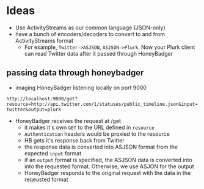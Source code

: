 # Ideas #

- Use ActivityStreams as our common language (JSON-only)
- have a bunch of encoders/decoders to convert to and from ActivityStreams format
    - For example, `Twitter->ASJSON`, `ASJSON->Plurk`. Now your Plurk client can read Twitter data after it passed through HoneyBadger

## passing data through honeybadger ##

- imaging HoneyBadger listening locally on port 9000

`http://localhost:9000/get?resource=http://api.twitter.com/1/statuses/public_timeline.json&input=twitter&output=plurk`

- HoneyBadger receives the request at /get
    - it makes it's own `GET` to the URL defined in `resource`
    - `Authentication` headers would be proxied to the resource
    - HB gets it's response back from Twitter
    - the response data is converted into ASJSON format from the expected `input` format
    - if an `output` format is specified, the ASJSON data is converted into into the requested format. Otherwise, we use ASJON for the output
    - HoneyBadger responds to the original request with the data in the reqeusted format